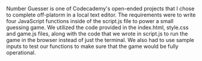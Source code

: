 Number Guesser is one of Codecademy's open-ended projects that I chose to complete off-platorm in a local text editor. The requirements were to write four JavaScript functions inside of the script.js file to power a small guessing game. We utilized the code provided in the index.html, style.css and game.js files, along with the code that we wrote in script.js to run the game in the browser instead of just the terminal. We also had to use sample inputs to test our functions to make sure that the game would be fully operational.

